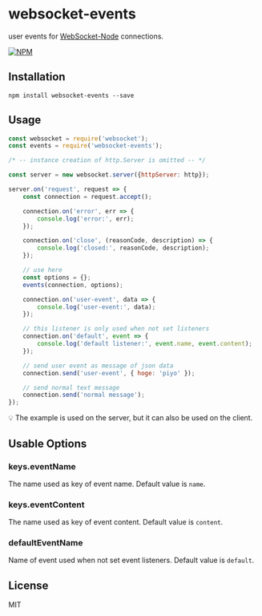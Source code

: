 # websocket-events
user events for [WebSocket-Node](https://github.com/theturtle32/WebSocket-Node) connections.

[![NPM](https://nodei.co/npm/websocket-events.png?downloads=true&downloadRank=true&stars=true)](https://nodei.co/npm/websocket-events/)

## Installation
	npm install websocket-events --save

## Usage
```js
const websocket = require('websocket');
const events = require('websocket-events');

/* -- instance creation of http.Server is omitted -- */

const server = new websocket.server({httpServer: http});

server.on('request', request => {
	const connection = request.accept();

	connection.on('error', err => {
		console.log('error:', err);
	});

	connection.on('close', (reasonCode, description) => {
		console.log('closed:', reasonCode, description);
	});

	// use here
	const options = {};
	events(connection, options);

	connection.on('user-event', data => {
		console.log('user-event:', data);
	});

	// this listener is only used when not set listeners
	connection.on('default', event => {
		console.log('default listener:', event.name, event.content);
	});

	// send user event as message of json data
	connection.send('user-event', { hoge: 'piyo' });

	// send normal text message
	connection.send('normal message');
});
```
:bulb: The example is used on the server, but it can also be used on the client.

## Usable Options
### keys.eventName
The name used as key of event name.
Default value is `name`.

### keys.eventContent
The name used as key of event content.
Default value is `content`.

### defaultEventName
Name of event used when not set event listeners.
Default value is `default`.

## License
MIT
